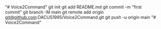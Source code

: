 "# Voice2Command"  git init git add README.md git commit -m "first commit" git branch -M main git remote add origin git@github.com:DACUS1995/Voice2Command.git git push -u origin main 
"# Voice2Command" 
